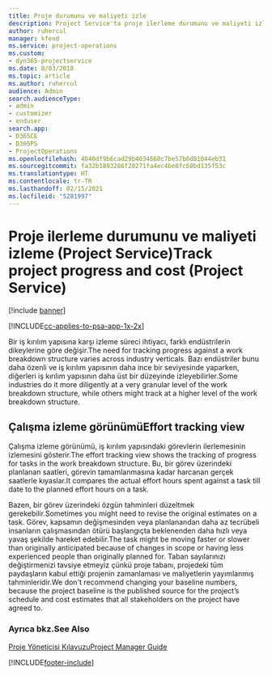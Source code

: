 ```yaml
---
title: Proje durumunu ve maliyeti izle
description: Project Service'ta proje ilerleme durumunu ve maliyeti izleme
author: ruhercul
manager: kfend
ms.service: project-operations
ms.custom:
- dyn365-projectservice
ms.date: 8/03/2018
ms.topic: article
ms.author: ruhercul
audience: Admin
search.audienceType:
- admin
- customizer
- enduser
search.app:
- D365CE
- D365PS
- ProjectOperations
ms.openlocfilehash: 4040df9b6cad29b4034660c7be57b6d81044eb31
ms.sourcegitcommit: fa32b1893286f20271fa4ec4be8fc68bd135f53c
ms.translationtype: HT
ms.contentlocale: tr-TR
ms.lasthandoff: 02/15/2021
ms.locfileid: "5281997"
---
```

# <a name="track-project-progress-and-cost-project-service"></a><span data-ttu-id="1c678-103">Proje ilerleme durumunu ve maliyeti izleme (Project Service)</span><span class="sxs-lookup"><span data-stu-id="1c678-103">Track project progress and cost (Project Service)</span></span>

[!include [banner](../includes/psa-now-project-operations.md)]

[!INCLUDE[cc-applies-to-psa-app-1x-2x](../includes/cc-applies-to-psa-app-1x-2x.md)]

<span data-ttu-id="1c678-104">Bir iş kırılım yapısına karşı izleme süreci ihtiyacı, farklı endüstrilerin dikeylerine göre değişir.</span><span class="sxs-lookup"><span data-stu-id="1c678-104">The need for tracking progress against a work breakdown structure varies across industry verticals.</span></span> <span data-ttu-id="1c678-105">Bazı endüstriler bunu daha özenli ve iş kırılım yapısının daha ince bir seviyesinde yaparken, diğerleri iş kırılım yapısının daha üst bir düzeyinde izleyebilirler.</span><span class="sxs-lookup"><span data-stu-id="1c678-105">Some industries do it more diligently at a very granular level of the work breakdown structure, while others might track at a higher level of the work breakdown structure.</span></span>  
  
## <a name="effort-tracking-view"></a><span data-ttu-id="1c678-106">Çalışma izleme görünümü</span><span class="sxs-lookup"><span data-stu-id="1c678-106">Effort tracking view</span></span>  
<span data-ttu-id="1c678-107">Çalışma izleme görünümü, iş kırılım yapısındaki görevlerin ilerlemesinin izlemesini gösterir.</span><span class="sxs-lookup"><span data-stu-id="1c678-107">The effort tracking view shows the tracking of progress for tasks in the work breakdown structure.</span></span> <span data-ttu-id="1c678-108">Bu, bir görev üzerindeki planlanan saatleri, görevin tamamlanmasına kadar harcanan gerçek saatlerle kıyaslar.</span><span class="sxs-lookup"><span data-stu-id="1c678-108">It compares the actual effort hours spent against a task till date to the planned effort hours on a task.</span></span>  
  
<span data-ttu-id="1c678-109">Bazen, bir görev üzerindeki özgün tahminleri düzeltmek gerekebilir.</span><span class="sxs-lookup"><span data-stu-id="1c678-109">Sometimes you might need to revise the original estimates on a task.</span></span> <span data-ttu-id="1c678-110">Görev, kapsamın değişmesinden veya planlanandan daha az tecrübeli insanların çalışmasından ötürü başlangıçta beklenenden daha hızlı veya yavaş şekilde hareket edebilir.</span><span class="sxs-lookup"><span data-stu-id="1c678-110">The task might be moving faster or slower than originally anticipated because of changes in scope or having less experienced people than originally planned for.</span></span> <span data-ttu-id="1c678-111">Taban sayılarınızı değiştirmenizi tavsiye etmeyiz çünkü proje tabanı, projedeki tüm paydaşların kabul ettiği projenin zamanlaması ve maliyetlerin yayımlanmış tahminleridir.</span><span class="sxs-lookup"><span data-stu-id="1c678-111">We don't recommend changing your baseline numbers, because the project baseline is the published source for the project’s schedule and cost estimates that all stakeholders on the project have agreed to.</span></span>  
  
### <a name="see-also"></a><span data-ttu-id="1c678-112">Ayrıca bkz.</span><span class="sxs-lookup"><span data-stu-id="1c678-112">See Also</span></span>  
 [<span data-ttu-id="1c678-113">Proje Yöneticisi Kılavuzu</span><span class="sxs-lookup"><span data-stu-id="1c678-113">Project Manager Guide</span></span>](../psa/project-manager-guide.md)


[!INCLUDE[footer-include](../includes/footer-banner.md)]